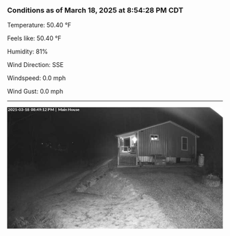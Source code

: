 ### Conditions as of March 18, 2025 at 8:54:28 PM CDT 

Temperature: 50.40 &deg;F

Feels like: 50.40 &deg;F

Humidity: 81%

Wind Direction: SSE

Windspeed: 0.0 mph

Wind Gust: 0.0 mph

---

<img src="./images/latest.jpeg"/>

